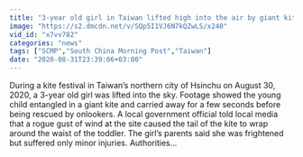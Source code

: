 ```yaml
---
title: "3-year old girl in Taiwan lifted high into the air by giant kite"
image: "https://s2.dmcdn.net/v/SQp5I1VJ6N7kQZwLS/x240"
vid_id: "x7vv782"
categories: "news"
tags: ["SCMP","South China Morning Post","Taiwan"]
date: "2020-08-31T23:39:06+03:00"
---
```

During a kite festival in Taiwan’s northern city of Hsinchu on August 30, 2020, a 3-year old girl was lifted into the sky. Footage showed the young child entangled in a giant kite and carried away for a few seconds before being rescued by onlookers. A local government official told local media that a rogue gust of wind at the site caused the tail of the kite to wrap around the waist of the toddler. The girl’s parents said she was frightened but suffered only minor injuries. Authorities…
